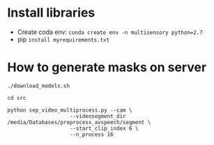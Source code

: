 # Install libraries
- Create coda env: `conda create env -n multisensory python=2.7`
- pip `install myrequirements.txt`
# How to generate masks on server
`./download_models.sh`

`cd src`

```
python sep_video_multiprocess.py --cam \
                    --videosegment_dir /media/Databases/preprocess_avspeech/segment \
                    --start_clip_index 6 \
                    --n_process 16
```